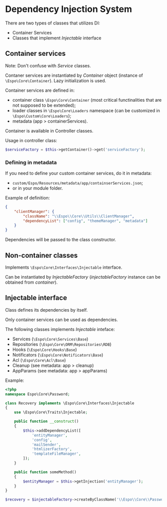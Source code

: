 # Dependency Injection System

There are two types of classes that utilizes DI:

* Container Services
* Classes that implement *Injectable* interface

## Container services

Note: Don't confuse with *Service* classes.

Contaner services are instantiated by *Container* object (instance of `\Espo\Core\Container`). Lazy initialization is used.

Container services are defined in:

* container class `\Espo\Core\Container` (most critical functinalities that are not supposed to be extended);
* loader classes in `\Espo\Core\Loaders` namespace (can be customized in `\Espo\Custom\Core\Loaders`);
* metadata (app > containerServices).


Container is available in Controller classes.

Usage in controller class:

```php
$serviceFactory = $this->getContainer()->get('serviceFactory');
```

### Defining in metadata

If you need to define your custom container services, do it in metadata:

* `custom/Espo/Resources/metadata/app/containserServices.json`;
* or in your module folder.

Example of definition:

```json
{
    "clientManager": {
        "className": "\\Espo\\Core\\Utils\\ClientManager",
        "dependencyList": ["config", "themeManager", "metadata"]
    }
}
```

Dependencies will be passed to the class constructor.

## Non-container classes

Implements `\Espo\Core\Interfaces\Injectable` interface.

Can be instantiated by *InjectableFactory* (*injectableFactory* instance can be obtained from *container*).

## Injectable interface

Class defines its dependencies by itself.

Only container services can be used as dependencies.

The following classes implements *Injectable* inteface:

* Services (`\Espo\Core\Services\Base`)
* Repositories (`\Espo\Core\ORM\Repositories\RDB`)
* Hooks (`\Espo\Core\Hooks\Base`)
* Notificators (`\Espo\Core\Notificators\Base`)
* Acl (`\Espo\Core\Acl\Base`)
* Cleanup (see metadata: app > cleanup)
* AppParams (see metadata: app > appParams)


Example:

```php
<?php
namespace Espo\Core\Password;

class Recovery implements \Espo\Core\Interfaces\Injectable
{
    use \Espo\Core\Traits\Injectable;

    public function __construct()
    {
        $this->addDependencyList([
            'entityManager',
            'config',
            'mailSender',
            'htmlizerFactory',
            'templateFileManager',
        ]);
    }

    public function someMethod()
    {
        $entityManager = $this->getInjection('entityManager');
    }
}
```

```php
$recovery = $injectableFactory->createByClassName('\\Espo\\Core\\Password\\Recovery');
```
